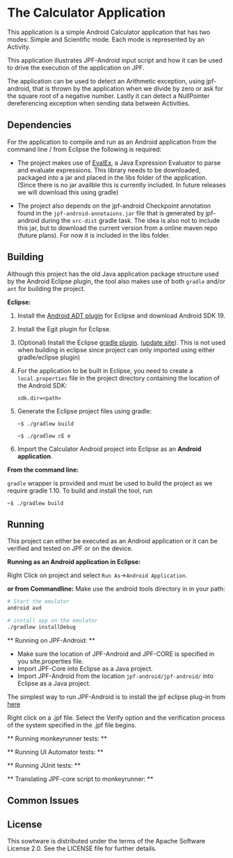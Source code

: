 The Calculator Application
===========

This application is a simple Android Calculator application that has two modes: Simple and
Scientific mode. Each mode is represented by an Activity.

This application illustrates JPF-Android input script and how it can be used to drive the execution of the application on JPF. 

The application can be used to detect an Arithmetic exception, using jpf-android,
that is thrown by the application when we divide by zero or ask for the
square root of a negative number. Lastly it can detect a NullPointer
dereferencing exception when sending data between Activities.

Dependencies
-----------

For the application to compile and run as an Android application from the command line / from Eclipse the following is required: 

 - The project makes use of [EvalEx](https://github.com/uklimaschewski/EvalEx), a Java Expression Evaluator to parse and evaluate expressions. This library needs to be downloaded, packaged into a jar and placed in the libs folder of the application. (Since there is no jar availble this is currently included. In future releases we will download this using gradle)

 - The project also depends on the jpf-android Checkpoint annotation found in the `jpf-android-annotaions.jar` file that is generated by jpf-android during the `src-dist` gradle task. The idea is also not to include this jar, but to download the current version from a online maven repo (future plans). For now it is included in the libs folder.


Building
--------
Although this project has the old Java application package structure used by the Android Eclipse plugin, the tool also makes use of both `gradle` and/or `ant` for building the project. 

**Eclipse:**

 1. Install the [Android ADT plugin](http://developer.android.com/sdk) for Eclipse and download Android SDK 19.

 2. Install the Egit plugin for Eclipse.

  
 3. (Optional) Install the Eclipse [gradle plugin](https://github.com/spring-projects/eclipse-integration-gradle). ([update site](http://dist.springsource.com/milestone/TOOLS/gradle)).
This is not used when building in eclipse since project can only imported using either gradle/eclipse plugin)

 4. For the application to be built in Eclipse, you need to create a `local.properties` file in the project directory containing the location of the Android SDK:

	`sdk.dir=<path>`

 5. Generate the Eclipse project files using gradle:

	```
	~$ ./gradlew build

	~$ ./gradlew cE e
	```
 

 6. Import the Calculator Android project into Eclipse as an **Android application**.

 
**From the command line:**

`gradle` wrapper is provided and must be used to build the project as we require gradle 1.10. To build and install the tool, run

```
~$ ./gradlew build
```


Running
-----

This project can either be executed as an Android application or it can be verified and tested on JPF or on the device.


**Running as an Android application in Eclipse:**

Right Click on project and select `Run As`->`Android Application`.

**or from Commandline:**
Make use the android tools directory in in your path:


```sh
# Start the emulator
android avd

# install app on the emulator
./gradlew installDebug

```


** Running on JPF-Android: **

 - Make sure the location of JPF-Android and JPF-CORE is specified in you site.properties file.
 - Import JPF-Core into Eclipse as a Java project.
 - Import JPF-Android from the location `jpf-android/jpf-android/` into Eclipse as a Java project.
 
The simplest way to run JPF-Android is to install the jpf eclipse plug-in from [here](http://babelfish.arc.nasa.gov/trac/jpf/wiki/install/eclipse-plugin)
            
Right click on a .jpf file. Select the Verify option and the verification process of the system specified in the .jpf file begins.

** Running monkeyrunner tests: **

** Running UI Automator tests: **

** Running JUnit tests: **

** Translating JPF-core script to monkeyrunner: **


Common Issues
--------------



License
-------

This sowtware is distributed under the terms of the Apache Software License 2.0.
See the LICENSE file for further details.
